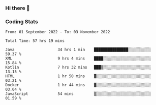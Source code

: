 ### Hi there 👋

<!--
**Girrafeec/girrafeec** is a ✨ _special_ ✨ repository because its `README.md` (this file) appears on your GitHub profile.

Here are some ideas to get you started:

- 🔭 I’m currently working on ...
- 🌱 I’m currently learning ...
- 👯 I’m looking to collaborate on ...
- 🤔 I’m looking for help with ...
- 💬 Ask me about ...
- 📫 How to reach me: ...
- 😄 Pronouns: ...
- ⚡ Fun fact: ...
-->

### Coding Stats
<!--START_SECTION:waka-->

```text
From: 01 September 2022 - To: 03 November 2022

Total Time: 57 hrs 19 mins

Java                   34 hrs 1 min    ███████████████░░░░░░░░░░   59.37 %
XML                    9 hrs 4 mins    ████░░░░░░░░░░░░░░░░░░░░░   15.84 %
Kotlin                 7 hrs 32 mins   ███▒░░░░░░░░░░░░░░░░░░░░░   13.15 %
HTML                   1 hr 50 mins    ▓░░░░░░░░░░░░░░░░░░░░░░░░   03.21 %
Docker                 1 hr 44 mins    ▓░░░░░░░░░░░░░░░░░░░░░░░░   03.04 %
JavaScript             54 mins         ▒░░░░░░░░░░░░░░░░░░░░░░░░   01.59 %
```

<!--END_SECTION:waka-->
